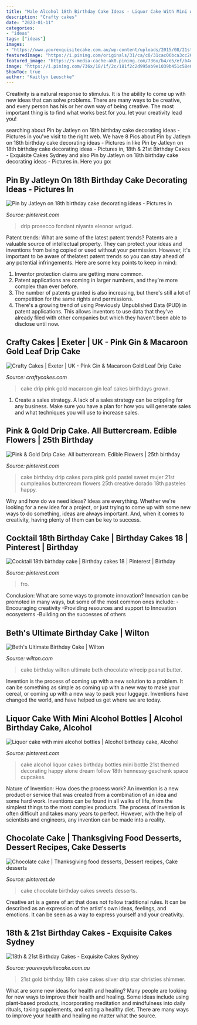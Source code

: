 ```yaml
---
title: "Male Alcohol 18th Birthday Cake Ideas - Liquor Cake With Mini Alcohol Bottles"
description: "Crafty cakes"
date: "2023-01-11"
categories:
- "ideas"
tags: ["ideas"]
images:
- "https://www.yourexquisitecake.com.au/wp-content/uploads/2015/08/21st-cake-black-and-gold-e1519548120240.jpg"
featuredImage: "https://i.pinimg.com/originals/31/ca/c0/31cac06bca3cc26c8a3d8f537b6c9e08.jpg"
featured_image: "https://s-media-cache-ak0.pinimg.com/736x/b4/e5/ef/b4e5efa62b6ae82ce01bbcf5311997bd.jpg"
image: "https://i.pinimg.com/736x/18/1f/2c/181f2c2d995ab9e1039b451c58e04c86--birthday-cakes-chocolate-cakes.jpg"
ShowToc: true
author: "Kaitlyn Leuschke"
---
```



Creativity is a natural response to stimulus. It is the ability to come up with new ideas that can solve problems. There are many ways to be creative, and every person has his or her own way of being creative. The most important thing is to find what works best for you. let your creativity lead you!

	

		
searching about Pin by Jatleyn on 18th birthday cake decorating ideas - Pictures in you've visit to the right web. We have 8 Pics about Pin by Jatleyn on 18th birthday cake decorating ideas - Pictures in like Pin by Jatleyn on 18th birthday cake decorating ideas - Pictures in, 18th &amp; 21st Birthday Cakes - Exquisite Cakes Sydney and also Pin by Jatleyn on 18th birthday cake decorating ideas - Pictures in. Here you go:
		
    
## Pin By Jatleyn On 18th Birthday Cake Decorating Ideas - Pictures In

<img loading=lazy src="https://i.pinimg.com/736x/7a/f8/ae/7af8ae93be10308d56e4a8dfea8c01f7.jpg" onerror="this.onerror=null;this.src='https://tse2.mm.bing.net/th?id=OIP.5Cj9hh01qkuahDnYk8c81gHaJ4&amp;pid=15.1';" alt="Pin by Jatleyn on 18th birthday cake decorating ideas - Pictures in">

_Source: pinterest.com_

>drip prosecco fondant niyanta eleonor wrigud. 

	

Patent trends: What are some of the latest patent trends?
Patents are a valuable source of intellectual property. They can protect your ideas and inventions from being copied or used without your permission. However, it's important to be aware of thelatest patent trends so you can stay ahead of any potential infringements. Here are some key points to keep in mind: 
1. Inventor protection claims are getting more common. 
2. Patent applications are coming in larger numbers, and they're more complex than ever before. 
3. The number of patents granted is also increasing, but there's still a lot of competition for the same rights and permissions. 
4. There's a growing trend of using Previously Unpublished Data (PUD) in patent applications. This allows inventors to use data that they've already filed with other companies but which they haven't been able to disclose until now.

    
## Crafty Cakes | Exeter | UK - Pink Gin &amp; Macaroon Gold Leaf Drip Cake

<img loading=lazy src="http://cdn.shopify.com/s/files/1/0850/9016/products/Pink_Gin_Macaroon_Gold_Leaf_Drip_Cake_grande.jpg?v=1540745385" onerror="this.onerror=null;this.src='https://tse2.mm.bing.net/th?id=OIP.fpO8rUTZV0sk6Ju__q5L6wAAAA&amp;pid=15.1';" alt="Crafty Cakes | Exeter | UK - Pink Gin &amp; Macaroon Gold Leaf Drip Cake">

_Source: craftycakes.com_

>cake drip pink gold macaroon gin leaf cakes birthdays grown. 

	

1. Create a sales strategy. A lack of a sales strategy can be crippling for any business. Make sure you have a plan for how you will generate sales and what techniques you will use to increase sales.

    
## Pink &amp; Gold Drip Cake. All Buttercream. Edible Flowers | 25th Birthday

<img loading=lazy src="https://i.pinimg.com/originals/31/ca/c0/31cac06bca3cc26c8a3d8f537b6c9e08.jpg" onerror="this.onerror=null;this.src='https://tse4.mm.bing.net/th?id=OIP.5twJlbAxNfcT0Xnuc763kgHaJ4&amp;pid=15.1';" alt="Pink &amp; Gold Drip Cake. All buttercream. Edible Flowers | 25th birthday">

_Source: pinterest.com_

>cake birthday drip cakes para pink gold pastel sweet mujer 21st cumpleaños buttercream flowers 25th creative dorado 18th pasteles happy. 

	

Why and how do we need ideas?
Ideas are everything. Whether we're looking for a new idea for a project, or just trying to come up with some new ways to do something, ideas are always important. And, when it comes to creativity, having plenty of them can be key to success.

    
## Cocktail 18th Birthday Cake | Birthday Cakes 18 | Pinterest | Birthday

<img loading=lazy src="https://s-media-cache-ak0.pinimg.com/736x/b4/e5/ef/b4e5efa62b6ae82ce01bbcf5311997bd.jpg" onerror="this.onerror=null;this.src='https://tse3.mm.bing.net/th?id=OIP.ZdipitcqQdafyPhyqV-MgwHaNJ&amp;pid=15.1';" alt="Cocktail 18th birthday cake | Birthday cakes 18 | Pinterest | Birthday">

_Source: pinterest.com_

>fro. 

	

Conclusion: What are some ways to promote innovation?
Innovation can be promoted in many ways, but some of the most common ones include: 
-Encouraging creativity 
-Providing resources and support to Innovation ecosystems 
-Building on the successes of others

    
## Beth&#039;s Ultimate Birthday Cake | Wilton

<img loading=lazy src="http://www.wilton.com/dw/image/v2/AAWA_PRD/on/demandware.static/-/Sites-wilton-project-master/default/dwf9614b7f/images/project/WLRECIP-798/BeUlBiHh25738-9.jpg?sw=1000&amp;sh=1000&amp;sm=fit" onerror="this.onerror=null;this.src='https://tse3.mm.bing.net/th?id=OIP.cLq1nL3F-_D6P53Q2gsvbQHaHa&amp;pid=15.1';" alt="Beth&#039;s Ultimate Birthday Cake | Wilton">

_Source: wilton.com_

>cake birthday wilton ultimate beth chocolate wlrecip peanut butter. 

	

Invention is the process of coming up with a new solution to a problem. It can be something as simple as coming up with a new way to make your cereal, or coming up with a new way to pack your luggage. Inventions have changed the world, and have helped us get where we are today.

    
## Liquor Cake With Mini Alcohol Bottles | Alcohol Birthday Cake, Alcohol

<img loading=lazy src="https://i.pinimg.com/736x/ae/f3/ff/aef3ffe424c64e72af9dfb120cc4056a--liquor-cupcakes-liquor-cake.jpg" onerror="this.onerror=null;this.src='https://tse1.mm.bing.net/th?id=OIP.8O6DuL4NLD8nK5RtK1vLPAHaJy&amp;pid=15.1';" alt="Liquor cake with mini alcohol bottles | Alcohol birthday cake, Alcohol">

_Source: pinterest.com_

>cake alcohol liquor cakes birthday bottles mini bottle 21st themed decorating happy alone dream follow 18th hennessy geschenk space cupcakes. 

	

Nature of Invention: How does the process work?
An invention is a new product or service that was created from a combination of an idea and some hard work. Inventions can be found in all walks of life, from the simplest things to the most complex products. The process of Invention is often difficult and takes many years to perfect. However, with the help of scientists and engineers, any invention can be made into a reality.

    
## Chocolate Cake | Thanksgiving Food Desserts, Dessert Recipes, Cake Desserts

<img loading=lazy src="https://i.pinimg.com/736x/18/1f/2c/181f2c2d995ab9e1039b451c58e04c86--birthday-cakes-chocolate-cakes.jpg" onerror="this.onerror=null;this.src='https://tse1.mm.bing.net/th?id=OIP.yl-kV98ZrAmCdXpKHFFmtAHaKQ&amp;pid=15.1';" alt="Chocolate cake | Thanksgiving food desserts, Dessert recipes, Cake desserts">

_Source: pinterest.de_

>cake chocolate birthday cakes sweets desserts. 

	

Creative art is a genre of art that does not follow traditional rules. It can be described as an expression of the artist's own ideas, feelings, and emotions. It can be seen as a way to express yourself and your creativity.

    
## 18th &amp; 21st Birthday Cakes - Exquisite Cakes Sydney

<img loading=lazy src="https://www.yourexquisitecake.com.au/wp-content/uploads/2015/08/21st-cake-black-and-gold-e1519548120240.jpg" onerror="this.onerror=null;this.src='https://tse2.mm.bing.net/th?id=OIP.40S296y8ApdBxZ63HzdE3QHaHe&amp;pid=15.1';" alt="18th &amp; 21st Birthday Cakes - Exquisite Cakes Sydney">

_Source: yourexquisitecake.com.au_

>21st gold birthday 18th cake cakes silver drip star christies shimmer. 

	

What are some new ideas for health and healing?
Many people are looking for new ways to improve their health and healing. Some ideas include using plant-based products, incorporating meditation and mindfulness into daily rituals, taking supplements, and eating a healthy diet. There are many ways to improve your health and healing no matter what the source.

